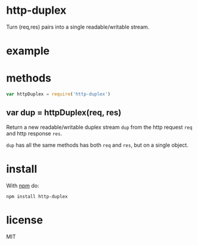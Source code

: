 # http-duplex

Turn (req,res) pairs into a single readable/writable stream.

# example

# methods

``` js
var httpDuplex = require('http-duplex')
```

## var dup = httpDuplex(req, res)

Return a new readable/writable duplex stream `dup` from the http request `req`
and http response `res`.

`dup` has all the same methods has both `req` and `res`, but on a single object.

# install

With [npm](https://npmjs.org) do:

```
npm install http-duplex
```

# license

MIT
